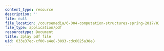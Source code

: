 ```yaml
---
content_type: resource
description: ''
file: null
file_location: /coursemedia/6-004-computation-structures-spring-2017/033e37eccf00a4e83093cdc6025a38e8_70auqrv84y8.pdf
file_type: application/pdf
resourcetype: Document
title: 3play pdf file
uid: 033e37ec-cf00-a4e8-3093-cdc6025a38e8
---
```

